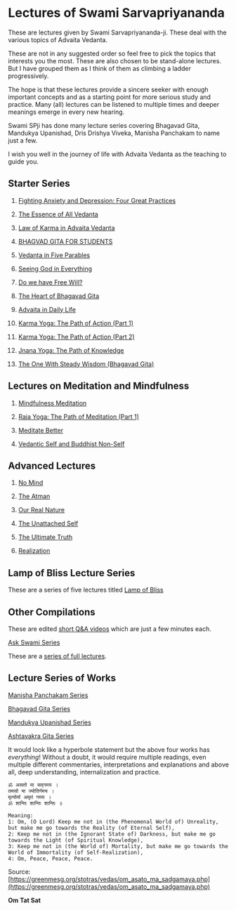 # Lectures of Swami Sarvapriyananda

These are lectures given by Swami Sarvapriyananda-ji. These deal with the various topics of Advaita Vedanta.

These are not in any suggested order so feel free to pick the topics that interests you the most. These are also chosen to be stand-alone lectures. But I have grouped them as I think of them as climbing a ladder progressively.

The hope is that these lectures provide a sincere seeker with enough important concepts and as a starting point for more serious study and practice. Many (all) lectures can be listened to multiple times and deeper meanings emerge in every new hearing.

Swami SPji has done many lecture series covering Bhagavad Gita, Mandukya Upanishad, Dris Drishya Viveka, Manisha Panchakam to name just a few.

I wish you well in the journey of life with Advaita Vedanta as the teaching to guide you.

## Starter Series

1. [Fighting Anxiety and Depression: Four Great Practices](https://www.youtube.com/watch?v=vzFtOOVQPmA)

1. [The Essence of All Vedanta](https://www.youtube.com/watch?v=ykcdg0Vd3I4)

1. [Law of Karma in Advaita Vedanta](https://www.youtube.com/watch?v=yJMqULiDtOM)

1. [BHAGVAD GITA FOR STUDENTS](https://www.youtube.com/watch?v=_EqwlOeTj7Y)

1. [Vedanta in Five Parables](https://www.youtube.com/watch?v=BMRbh3M4AGw)

1. [Seeing God in Everything](https://www.youtube.com/watch?v=0DsiJz6OETg)

1. [Do we have Free Will?](https://www.youtube.com/watch?v=VzbyeU3dK4g)

1. [The Heart of Bhagavad Gita](https://www.youtube.com/watch?v=AwSb7mqx2I4)

1. [Advaita in Daily Life](https://www.youtube.com/watch?v=M4qhdHxhQ5o)

1. [Karma Yoga: The Path of Action (Part 1)](https://www.youtube.com/watch?v=-rgNWIeF9Qo)

1. [Karma Yoga: The Path of Action (Part 2)](https://www.youtube.com/watch?v=n-SUJ0Vwelk)

1. [Jnana Yoga: The Path of Knowledge](https://www.youtube.com/watch?v=EijmfagFw20)

1. [The One With Steady Wisdom (Bhagavad Gita)](https://www.youtube.com/watch?v=3ys1tMWopME)

## Lectures on Meditation and Mindfulness

1. [Mindfulness Meditation](https://www.youtube.com/watch?v=Pl_aTKDkOvs)

1. [Raja Yoga: The Path of Meditation (Part 1)](https://www.youtube.com/watch?v=Bj5_lNQdJPw)

1. [Meditate Better](https://www.youtube.com/watch?v=GGYGxdcdE40)

1. [Vedantic Self and Buddhist Non-Self](https://www.youtube.com/watch?v=vAZPWu084m4)

## Advanced Lectures

1. [No Mind](https://www.youtube.com/watch?v=DkMRiiVJFWg)

1. [The Atman](https://www.youtube.com/watch?v=P14cRV-m6ZY)

1. [Our Real Nature](https://www.youtube.com/watch?v=ylkIS3HE4gQ)

1. [The Unattached Self](https://www.youtube.com/watch?v=jID0akelFB0)

1. [The Ultimate Truth](https://www.youtube.com/watch?v=goNIy6RDfX8)

1. [Realization](https://www.youtube.com/watch?v=8WRnjJCGJ7o)

## Lamp of Bliss Lecture Series

These are a series of five lectures titled [Lamp of Bliss](https://www.youtube.com/playlist?list=PLDqahtm2vA72vvR5GYAlkuJylJC5_kGXA)


## Other Compilations

These are edited [short Q&A videos](https://www.youtube.com/playlist?list=PLDqahtm2vA71FlYHmg4vG-zFUTN8xU7CE) which are just a few minutes each.

[Ask Swami Series](https://www.youtube.com/playlist?list=PLDqahtm2vA70VohJ__IobJSOGFJ2SdaRO)

These are a [series of full lectures](https://www.youtube.com/playlist?list=PLDqahtm2vA70flIbPCi4vqZ33gFda-THY).

## Lecture Series of Works

[Manisha Panchakam Series](https://www.youtube.com/playlist?list=PLAjdUvxpOY7WNbLqaeQHPxe44uzMuaMVr)

[Bhagavad Gita Series](https://www.youtube.com/playlist?list=PL2imXor63HtS4ewIKryBL4ZVeiaH8Ij4R)

[Mandukya Upanishad Series](https://www.youtube.com/playlist?list=PL2imXor63HtRJbtP4mMt-Q2ke8XOkL7pX)

[Ashtavakra Gita Series](https://www.youtube.com/playlist?list=PLrzrp4HwjKA3blZtIc8ac1aVButzdUaaC)

It would look like a hyperbole statement but the above four works has *everything*! Without a doubt, it would require multiple readings, even multiple different commentaries, interpretations and explanations and above all, deep understanding, internalization and practice.


```
ॐ असतो मा सद्गमय ।
तमसो मा ज्योतिर्गमय ।
मृत्योर्मा अमृतं गमय ।
ॐ शान्तिः शान्तिः शान्तिः ॥

Meaning:
1: Om, (O Lord) Keep me not in (the Phenomenal World of) Unreality, but make me go towards the Reality (of Eternal Self),
2: Keep me not in (the Ignorant State of) Darkness, but make me go towards the Light (of Spiritual Knowledge),
3: Keep me not in (the World of) Mortality, but make me go towards the World of Immortality (of Self-Realization),
4: Om, Peace, Peace, Peace.
```
Source: [https://greenmesg.org/stotras/vedas/om_asato_ma_sadgamaya.php](https://greenmesg.org/stotras/vedas/om_asato_ma_sadgamaya.php)

**Om Tat Sat**







